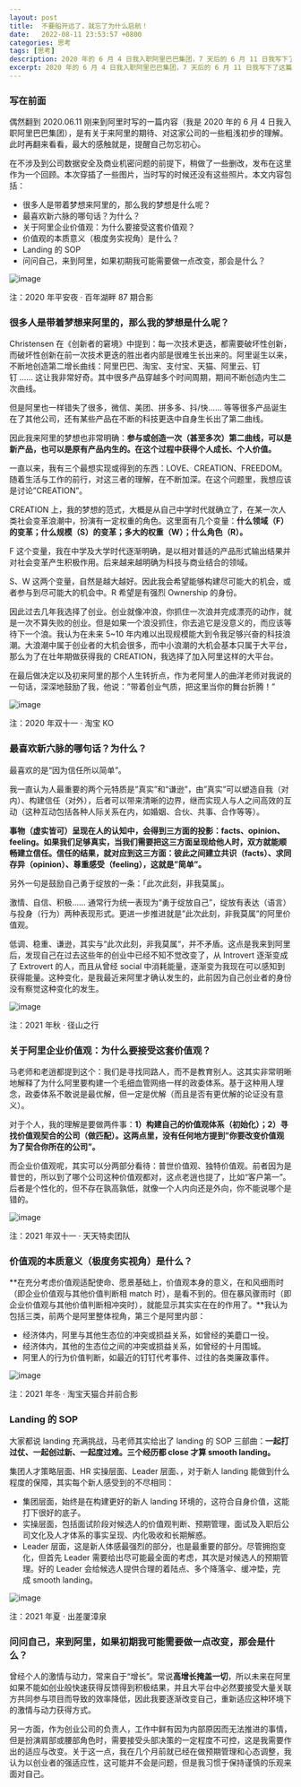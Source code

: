 ```yaml
---
layout: post
title:  不要船开远了，就忘了为什么启航！
date:   2022-08-11 23:53:57 +0800
categories: 思考
tags: [思考]
description: 2020 年的 6 月 4 日我入职阿里巴巴集团，7 天后的 6 月 11 日我写下了这篇文章。偶然翻到了当时这篇文章，遂转录于此，提醒自己勿忘初心。本文介绍了自己
excerpt: 2020 年的 6 月 4 日我入职阿里巴巴集团，7 天后的 6 月 11 日我写下了这篇文章。偶然翻到了当时这篇文章，遂转录于此，提醒自己勿忘初心 ……
---
```


### 写在前面
偶然翻到 2020.06.11 刚来到阿里时写的一篇内容（我是 2020 年的 6 月 4 日我入职阿里巴巴集团），是有关于来阿里的期待、对这家公司的一些粗浅初步的理解。此时再翻来看看，最大的感触就是，提醒自己勿忘初心。

在不涉及到公司数据安全及商业机密问题的前提下，稍做了一些删改，发布在这里作为一个回顾。本次穿插了一些图片，当时写的时候还没有这些照片。本文内容包括：

* 很多人是带着梦想来阿里的，那么我的梦想是什么呢？
* 最喜欢新六脉的哪句话？为什么？
* 关于阿里企业价值观：为什么要接受这套价值观？
* 价值观的本质意义（极度务实视角）是什么？
* Landing 的 SOP
* 问问自己，来到阿里，如果初期我可能需要做一点改变，那会是什么？

![image](/img/src/2020-06-11-captain-alibaba-1.png)

注：2020 年平安夜 · 百年湖畔 87 期合影

### 很多人是带着梦想来阿里的，那么我的梦想是什么呢？

Christensen 在《创新者的窘境》中提到：每一次技术更迭，都需要破坏性创新，而破坏性创新在前一次技术更迭的胜出者内部是很难生长出来的。阿里诞生以来，不断地创造第二增长曲线：阿里巴巴、淘宝、支付宝、天猫、阿里云、钉钉 …… 这让我非常好奇。其中很多产品穿越多个时间周期，期间不断创造内生二次曲线。

但是阿里也一样错失了很多，微信、美团、拼多多、抖/快…… 等等很多产品诞生在了其他公司，还有某些产品在不断的科技更迭中自身生长出了第二曲线。

因此我来阿里的梦想也非常明确：**参与或创造一次（甚至多次）第二曲线，可以是新产品，也可以是原有产品内生的。在这个过程中获得个人成长、个人价值。**

一直以来，我有三个最想实现或得到的东西：LOVE、CREATION、FREEDOM。随着生活与工作的前行，对这三者的理解，在不断加深。在这个问题里，我想应该是讨论”CREATION”。

CREATION 上，我的梦想的范式，大概是从自己中学时代就确立了，在某一次人类社会变革浪潮中，扮演有一定权重的角色。这里面有几个变量：**什么领域（F）的变革；什么规模（S）的变革；多大的权重（W）；什么角色（R）。**

F 这个变量，我在中学及大学时代逐渐明确，是以相对普适的产品形式输出结果并对社会变革产生积极作用。后来越来越明确为科技与商业结合的领域。

S、W 这两个变量，自然是越大越好。因此我会希望能够构建尽可能大的机会，或者参与到尽可能大的机会中。R 希望是有强烈 Ownership 的身份。

因此过去几年我选择了创业。创业就像冲浪，你抓住一次浪并完成漂亮的动作，就是一次不算失败的创业。但是如果一个浪没抓住，你去追它是没意义的，而应该等待下一个浪。我认为在未来 5~10 年内难以出现规模能大到令我足够兴奋的科技浪潮。大浪潮中属于创业者的大机会很多，而中小浪潮的大机会基本只属于大平台，那么为了在壮年期做获得我的 CREATION，我选择了加入阿里这样的大平台。

在最后做决定以及初来阿里的那个人生转折点，作为老阿里人的曲洋老师对我说的一句话，深深地鼓励了我，他说：”带着创业气质，把这里当你的舞台折腾！”

![image](/img/src/2020-06-11-captain-alibaba-2.png)

注：2020 年双十一 · 淘宝 KO

### 最喜欢新六脉的哪句话？为什么？

最喜欢的是“因为信任所以简单”。

我一直认为人最重要的两个元特质是”真实”和“谦逊”，由”真实”可以塑造自我（对内）、构建信任（对外），后者可以带来清晰的边界，继而实现人与人之间高效的互动（这种互动包括各种人际关系在内，如婚姻、合伙、共事、合作等等）。

**事物（虚实皆可）呈现在人的认知中，会得到三方面的投影：facts、opinion、feeling。如果我们足够真实，当我们需要把这三方面呈现给他人时，双方就能顺畅建立信任。信任的结果，就对应到这三方面：彼此之间建立共识（facts）、求同存异（opinion）、尊重感受（feeling），这就是”简单”。**

另外一句是鼓励自己勇于绽放的一条：「此次此刻，非我莫属」。

激情、自信、积极…… 通常行为统一表现为“勇于绽放自己”，绽放有表达（语言）与投身（行为）两种表现形式。更进一步推进就是”此次此刻，非我莫属”的阿里价值观。

低调、稳重、谦逊，其实与“此次此刻，非我莫属“，并不矛盾。这点是我来到阿里后，发现自己在过去这些年的创业中已经不知不觉改变了，从 Introvert 逐渐变成了 Extrovert 的人，而且从曾经 social 中消耗能量，逐渐变为我现在可以感知到获得能量。这种变化，是我最近来阿里才确认发生的，此前因为自己创业者的身份没有察觉这种变化的发生。

![image](/img/src/2020-06-11-captain-alibaba-3.png)

注：2021 年秋 · 径山之行

### 关于阿里企业价值观：为什么要接受这套价值观？

马老师和老逍都提到这个：我们是寻找同路人，而不是教育别人。这其实非常明晰地解释了为什么阿里要构建一个毛细血管网络一样的政委体系。基于这种用人理念，政委体系不敢说是最优解，但一定是优解（而且是否有更优解的论证没有意义）。

对于个人，我的理解是要做两件事：**1）构建自己的价值观体系（初始化）；2）寻找价值观契合的公司（做匹配）。这两点里，没有任何地方提到”你要改变价值观为了契合你所在的公司”。**

而企业价值观呢，其实可以分两部分看待：普世价值观、独特价值观。前者因为是普世的，所以到了哪个公司这种价值观都对，这点老逍也提了，比如“客户第一”。后者是个性化的，但不存在孰高孰低，就像一个人内向还是外向，你不能说哪个是错的。

![image](/img/src/2020-06-11-captain-alibaba-4.png)

注：2021 年双十一 · 天天特卖团队

### 价值观的本质意义（极度务实视角）是什么？

**在充分考虑价值观适配使命、愿景基础上，价值观本身的意义，在和风细雨时（即企业价值观与其他价值判断相 match 时），是看不到的。但在暴风骤雨时（即企业价值观与其他价值判断相冲突时），就能显示其实实在在的作用了。**我认为包括三类，前两个是阿里整体视角，第三个是阿里内部：

* 经济体内，阿里与其他生态位的冲突或损益关系，如曾经的美蘑口一役。
* 经济体内，其他的生态位之间的冲突或损益关系，如曾经的十月围城。
* 阿里人的行为价值判断，如最近的钉钉代考事件、过往的各类廉政事件。

![image](/img/src/2020-06-11-captain-alibaba-5.png)

注：2021 年冬 · 淘宝天猫合并前合影

### Landing 的 SOP

大家都说 landing 充满挑战，马老师其实给出了 landing 的 SOP 三部曲：**一起打过仗、一起创过新、一起度过难。三个经历都 close 才算 smooth landing。**

集团人才策略层面、HR 实操层面、Leader 层面、，对于新人 landing 能做到什么程度的保障，其实每个新人感受到的不尽相同：

* 集团层面，始终是在构建更好的新人 landing 环境的，这符合自身价值，这能打下很好的底子。
* 实操层面，包括面试阶段对候选人的价值观判断、预期管理，面试及入职后公司文化及人才体系的事实呈现、内化吸收和长期解惑。
* Leader 层面，这是新人体感最强烈的部分，也是最重要的部分。尽管拥抱变化，但首先 Leader 需要给出尽可能最全面的考虑，其次是对候选人的预期管理。好的 Leader 会给候选人提供合理的着陆点、多个降落伞、缓冲垫，完成 smooth landing。

![image](/img/src/2020-06-11-captain-alibaba-6.png)

注：2021 年夏 · 出差厦漳泉

### 问问自己，来到阿里，如果初期我可能需要做一点改变，那会是什么？

曾经个人的激情与动力，常来自于“增长”。常说**高增长掩盖一切**，所以未来在阿里如果不能如创业般快速获得反馈得到积极结果，并且大平台中必然要接受大量关联方共同参与项目而导致的效率降低，因此我要逐渐改变自己，重新适应这种环境下的激情与动力获得方式。

另一方面，作为创业公司的负责人，工作中鲜有因为内部原因而无法推进的事情，但是扮演肩部或腰部角色时，需要接受头部决策的一定程度不可控，这是我需要作出的适应与改变。关于这一点，我在几个月前就已经在做预期管理和心态调整，我认为以创业者的强适应性，这可能并不会是问题，但是我习惯于保持谨慎的乐观来面对自己。